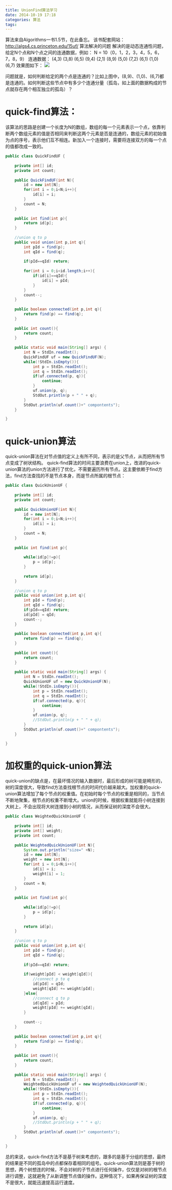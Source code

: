 ```yaml
---
title: UnionFind算法学习
date: 2014-10-19 17:18
categories: 算法
tags: 
---
```


算法来自Algorithms一书1.5节，在此备忘。
该书配套网站：http://algs4.cs.princeton.edu/15uf/
算法解决的问题
解决的是动态连通性问题，给定N个点和N个点之间的连通数据，例如：
N = 10（0，1，2，3，4，5，6，7，8，9）
连通数据：
(4,3)
(3,8)
(6,5)
(9,4)
(2,1)
(8,9)
(5,0)
(7,2)
(6,1)
(1,0)
(6,7)
效果图如下：
![](http://img.blog.csdn.net/20141019163210136?watermark/2/text/aHR0cDovL2Jsb2cuY3Nkbi5uZXQvaW1odXFpYW8=/font/5a6L5L2T/fontsize/400/fill/I0JBQkFCMA==/dissolve/70/gravity/SouthEast)

问题就是，如何判断给定的两个点是连通的？比如上图中，(8,9)、(1,0)、(6,7)都是连通的。如何判断这些节点中有多少个连通分量（孤岛，如上面的数据构成的节点就存在两个相互独立的孤岛）？


# quick-find算法：
该算法的思路是创建一个长度为N的数组，数组的每一个元素表示一个点，依靠判断两个数组元素的值是否相同来判断这两个元素是否是连通的，数组元素的初始值为点的序号，表示他们互不相连。新加入一个连接时，需要将连接双方的每一个点的值都改成一致的。
```java
public class QuickFindUF {
	
	private int[] id;
	private int count;
	
	public QuickFindUF(int N){
		id = new int[N];
		for(int i = 0;i<N;i++){
			id[i] = i;
		}
		count = N;
	}
	
	public int find(int p){
		return id[p];
	}
	
	//union q to p
	public void union(int p,int q){
		int pId = find(p);
		int qId = find(q);
		
		if(pId==qId) return;
		
		for(int i = 0;i<id.length;i++){
			if(id[i]==qId){
				id[i] = pId;
			}
		}
		count--;
	}
	
	public boolean connected(int p,int q){
		return find(p) == find(q);
	}
	
	public int count(){
		return count;
	}
	
	public static void main(String[] args) {
		int N = StdIn.readInt();
		QuickFindUF uf = new QuickFindUF(N);
		while(!StdIn.isEmpty()){
			int p = StdIn.readInt();
			int q = StdIn.readInt();
			if(uf.connected(p, q)){
				continue;
			}
			uf.union(p, q);
			StdOut.println(p + " " + q);
		}
		StdOut.println(uf.count()+" compontents");
	}

}
```

# quick-union算法
quick-union算法在对节点值的定义上有所不同，表示的是父节点，从而把所有节点变成了树状结构。
quick-find算法的时间主要浪费在union上，改进的quick-union算法的union方法进行了优化，不需要遍历所有节点。这主要依赖于find方法，find方法查找的不是节点本身，而是节点所属的根节点：
```java
public class QuickUnionUF {
	
	private int[] id;
	private int count;
	
	public QuickUnionUF(int N){
		id = new int[N];
		for(int i = 0;i<N;i++){
			id[i] = i;
		}
		count = N;
	}
	
	public int find(int p){
		
		while(id[p]!=p){
			p = id[p];
		}
		
		return id[p];
	}
	
	//union q to p
	public void union(int p,int q){
		int pId = find(p);
		int qId = find(q);
		if(pId==qId) return;
		id[pId] = qId;
		count--;
	}
	
	public boolean connected(int p,int q){
		return find(p) == find(q);
	}
	
	public int count(){
		return count;
	}
	
	public static void main(String[] args) {
		int N = StdIn.readInt();
		QuickUnionUF uf = new QuickUnionUF(N);
		while(!StdIn.isEmpty()){
			int p = StdIn.readInt();
			int q = StdIn.readInt();
			if(uf.connected(p, q)){
				continue;
			}
			uf.union(p, q);
			//StdOut.println(p + " " + q);
		}
		StdOut.println(uf.count()+" compontents");
	}

}
```

# 加权重的quick-union算法
quick-union的缺点是，在最坏情况的输入数据时，最后形成的树可能是畸形的，树的深度很大，导致find方法查找根节点的时间代价越来越大。加权重的quick-union算法增加了每个节点的权重值。在初始时每个节点的权重是相同的，当节点不断地聚集，根节点的权重不断增大。union的时候，根据权重就能将小树连接到大树上，不会出现将大树连接到小树的情况，从而保证树的深度不会很大。
```java
public class WeightedQuickUnionUF {
	
	private int[] id;
	private int[] weight;
	private int count;
	
	public WeightedQuickUnionUF(int N){
		System.out.println("size=" +N);
		id = new int[N];
		weight = new int[N];
		for(int i = 0;i<N;i++){
			id[i] = i;
			weight[i] = 1;
		}
		count = N;
	}
	
	public int find(int p){
		
		while(id[p]!=p){
			p = id[p];
		}
		
		return id[p];
	}
	
	//union q to p
	public void union(int p,int q){
		int pId = find(p);
		int qId = find(q);
		
		if(pId==qId) return;
		
		if(weight[pId] < weight[qId]){
			//connect p to q
			id[pId] = qId;
			weight[qId] += weight[pId];
		}else{
			//connect q to p
			id[qId] = pId;
			weight[pId] += weight[qId];
		}
		
		count--;
	}
	
	public boolean connected(int p,int q){
		return find(p) == find(q);
	}
	
	public int count(){
		return count;
	}
	
	public static void main(String[] args) {
		int N = StdIn.readInt();
		WeightedQuickUnionUF uf = new WeightedQuickUnionUF(N);
		while(!StdIn.isEmpty()){
			int p = StdIn.readInt();
			int q = StdIn.readInt();
			if(uf.connected(p, q)){
				continue;
			}
			uf.union(p, q);
			//StdOut.println(p + " " + q);
		}
		StdOut.println(uf.count()+" compontents");
	}

}
```

总的来说，quick-find方法不是基于树来考虑的，跟多的是基于分组的思想，最终的结果是不同的孤岛中的点都保存着相同的组号。quick-union算法则是基于树的思想，两个树想连的时候，不会对树的子节点进行任何操作，仅仅是对树的根节点进行调整，这就避免了从新调整节点值的操作。这种情况下，如果再保证树的深度不是很大，就能迅速提高运行速度。

